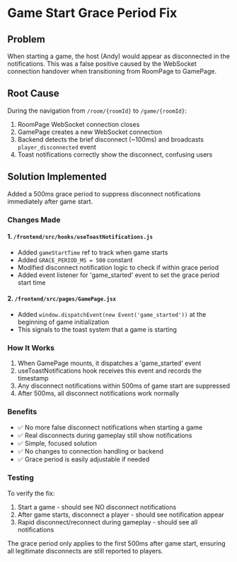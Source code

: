 # Game Start Grace Period Fix

## Problem
When starting a game, the host (Andy) would appear as disconnected in the notifications. This was a false positive caused by the WebSocket connection handover when transitioning from RoomPage to GamePage.

## Root Cause
During the navigation from `/room/{roomId}` to `/game/{roomId}`:
1. RoomPage WebSocket connection closes
2. GamePage creates a new WebSocket connection  
3. Backend detects the brief disconnect (~100ms) and broadcasts `player_disconnected` event
4. Toast notifications correctly show the disconnect, confusing users

## Solution Implemented
Added a 500ms grace period to suppress disconnect notifications immediately after game start.

### Changes Made

#### 1. `/frontend/src/hooks/useToastNotifications.js`
- Added `gameStartTime` ref to track when game starts
- Added `GRACE_PERIOD_MS = 500` constant
- Modified disconnect notification logic to check if within grace period
- Added event listener for 'game_started' event to set the grace period start time

#### 2. `/frontend/src/pages/GamePage.jsx`
- Added `window.dispatchEvent(new Event('game_started'))` at the beginning of game initialization
- This signals to the toast system that a game is starting

### How It Works
1. When GamePage mounts, it dispatches a 'game_started' event
2. useToastNotifications hook receives this event and records the timestamp
3. Any disconnect notifications within 500ms of game start are suppressed
4. After 500ms, all disconnect notifications work normally

### Benefits
- ✅ No more false disconnect notifications when starting a game
- ✅ Real disconnects during gameplay still show notifications
- ✅ Simple, focused solution
- ✅ No changes to connection handling or backend
- ✅ Grace period is easily adjustable if needed

### Testing
To verify the fix:
1. Start a game - should see NO disconnect notifications
2. After game starts, disconnect a player - should see notification appear
3. Rapid disconnect/reconnect during gameplay - should see all notifications

The grace period only applies to the first 500ms after game start, ensuring all legitimate disconnects are still reported to players.